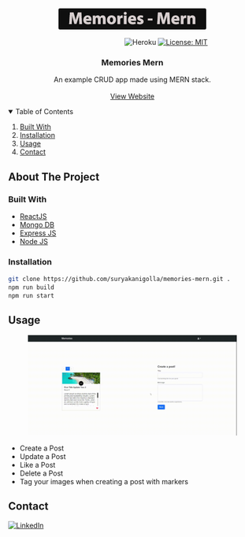 

 
  

<!-- PROJECT LOGO -->

<br />

<p align="center">
  
  <img src="./assets/logo.jpg" style="border-radius:3px;">

</p>

 &nbsp;&nbsp;&nbsp;&nbsp;&nbsp;&nbsp;&nbsp;&nbsp;&nbsp;&nbsp;&nbsp;&nbsp;&nbsp;&nbsp;&nbsp;&nbsp;&nbsp;&nbsp;&nbsp;&nbsp;&nbsp;&nbsp;&nbsp;&nbsp;&nbsp;&nbsp;&nbsp;&nbsp;&nbsp;&nbsp;&nbsp;&nbsp;&nbsp;&nbsp;&nbsp;&nbsp;&nbsp;&nbsp;&nbsp;&nbsp;&nbsp;&nbsp;&nbsp;&nbsp;&nbsp;&nbsp;&nbsp;&nbsp;&nbsp;&nbsp;&nbsp;&nbsp;&nbsp;&nbsp;&nbsp;&nbsp;&nbsp;&nbsp;&nbsp;
![Heroku](https://heroku-badge.herokuapp.com/?app=gradient-gen&root=index.html)
[![License: MIT](https://img.shields.io/badge/License-MIT-yellow.svg)](https://opensource.org/licenses/MIT)

  <h3 align="center">Memories Mern</h3>

  <p align="center">
     An example CRUD app made using MERN stack. 
    <br />
    <br />
    <a href="https://memories-mern-new.herokuapp.com/">View Website</a>
  </p>




<!-- TABLE OF CONTENTS -->
<details open="open">
  <summary>Table of Contents</summary>
  <ol>
        <li><a href="#built-with">Built With</a></li>
      </ul>
    </li>
    <li><a href="#installation">Installation</a></li></li>
      </ul>
    </li>
    <li><a href="#usage">Usage</a></li>
    <li><a href="#contact">Contact</a></li>
  </ol>
</details>



<!-- ABOUT THE PROJECT -->
## About The Project





### Built With

* [ReactJS](https://reactjs.org/)
* [Mongo DB ](https://www.mongodb.com/)
* [Express JS ](https://expressjs.com/)
* [Node JS](https://nodejs.org/en/)



### Installation
   ```sh
   git clone https://github.com/suryakanigolla/memories-mern.git .
   npm run build
   npm run start
   ```



<!-- USAGE EXAMPLES -->
## Usage

<figure>
    <img src ="./assets/overview.gif">
</figure>

- Create a Post
- Update a Post
- Like a Post
- Delete a Post
- Tag your images when creating a post with markers



<!-- CONTACT -->
## Contact

[![LinkedIn][linkedin-shield]][linkedin-url]









[linkedin-shield]: https://img.shields.io/badge/-LinkedIn-black.svg?style=for-the-badge&logo=linkedin&colorB=555
[linkedin-url]: https://www.linkedin.com/in/suryakanigolla/
